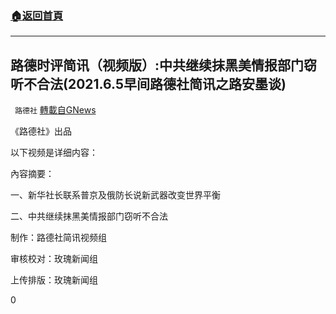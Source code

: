 ###  [:house:返回首頁](https://github.com/ourhimalayas/txt)
---

## 路德时评简讯（视频版）:中共继续抹黑美情报部门窃听不合法(2021.6.5早间路德社简讯之路安墨谈)
` 路德社` [轉載自GNews](https://gnews.org/zh-hans/1305268/)

《路德社》出品

以下视频是详细内容：

內容摘要：

一、新华社长联系普京及俄防长说新武器改变世界平衡

二、中共继续抹黑美情报部门窃听不合法



制作：路德社简讯视频组

审核校对：玫瑰新闻组

上传排版：玫瑰新闻组

0
